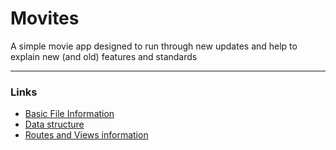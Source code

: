 # Movites

A simple movie app designed to run through new updates and help to explain new (and old) features and standards

---

### Links

- [Basic File Information](/documentation/file-structure.md)
- [Data structure](/documentation/data.md)
- [Routes and Views information](/documentation/routing-info.md)
